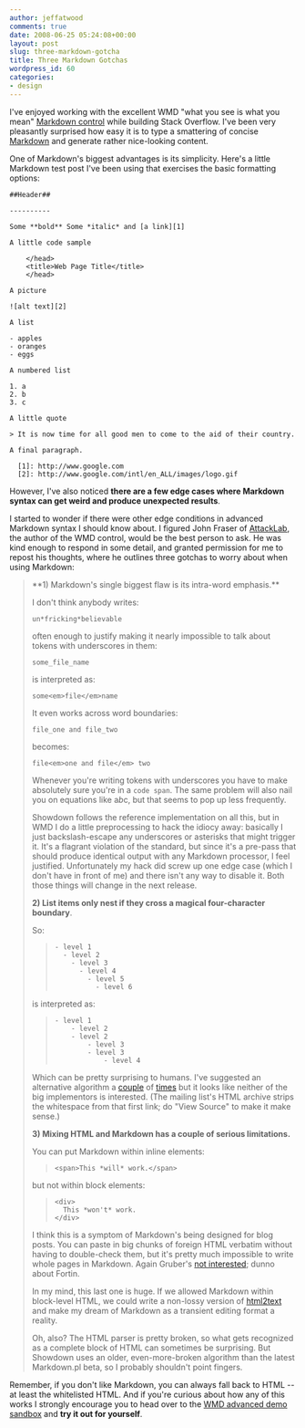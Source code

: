 ```yaml
---
author: jeffatwood
comments: true
date: 2008-06-25 05:24:08+00:00
layout: post
slug: three-markdown-gotcha
title: Three Markdown Gotchas
wordpress_id: 60
categories:
- design
---
```



I've enjoyed working with the excellent WMD "what you see is what you mean"  [Markdown control](http://blog.stackoverflow.com/2008/05/potential-markup-and-editing-choices/) while building Stack Overflow. I've been very pleasantly surprised how easy it is to type a smattering of concise [Markdown](http://en.wikipedia.org/wiki/Markdown) and generate rather nice-looking content.



One of Markdown's biggest advantages is its simplicity. Here's a little Markdown test post I've been using that exercises the basic formatting options:




    
    
    ##Header##
    
    ----------
    
    Some **bold** Some *italic* and [a link][1] 
    
    A little code sample
    
        </head>
        <title>Web Page Title</title>
        </head>
    
    A picture
    
    ![alt text][2]
    
    A list
    
    - apples
    - oranges
    - eggs
    
    A numbered list
    
    1. a
    2. b
    3. c
    
    A little quote
    
    > It is now time for all good men to come to the aid of their country. 
    
    A final paragraph.
    
      [1]: http://www.google.com
      [2]: http://www.google.com/intl/en_ALL/images/logo.gif
    





However, I've also noticed **there are a few edge cases where Markdown syntax can get weird and produce unexpected results**. 



I started to wonder if there were other edge conditions in advanced Markdown syntax I should know about. I figured John Fraser of [AttackLab](http://attacklab.net/), the author of the WMD control, would be the best person to ask. He was kind enough to respond in some detail, and granted permission for me to repost his thoughts, where he outlines three gotchas to worry about when using Markdown:





<blockquote>
**1) Markdown's single biggest flaw is its intra-word emphasis.**

> 
> 
I don't think anybody writes:

> 
> 
`un*fricking*believable`

> 
> 
often enough to justify making it nearly impossible to talk about tokens with underscores in them: 

> 
> 
`some_file_name`

> 
> 
is interpreted as:

> 
> 
`some<em>file</em>name`

> 
> 
It even works across word boundaries:

> 
> 
`file_one and file_two`

> 
> 
becomes:

> 
> 
`file<em>one and file</em> two`

> 
> 
Whenever you're writing tokens with underscores you have to make absolutely sure you're in a `code span`. The same problem will also nail you on equations like a*b*c, but that seems to pop up less frequently.

> 
> 
Showdown follows the reference implementation on all this, but in WMD I do a little preprocessing to hack the idiocy away: basically I just backslash-escape any underscores or asterisks that might trigger it.  It's a flagrant violation of the standard, but since it's a pre-pass that should produce identical output with any Markdown processor, I feel justified.  Unfortunately my hack did screw up one edge case (which I don't have in front of me) and there isn't any way to disable it.  Both those things will change in the next release.

> 
> 
**2) List items only nest if they cross a magical four-character boundary**.

> 
> 
So:

> 
> 

>     
>     
>     - level 1
>       - level 2
>         - level 3
>           - level 4
>             - level 5
>               - level 6
>     
> 
>         

> 
> 
is interpreted as:

> 
> 

>     
>     
>     - level 1
>         - level 2
>         - level 2
>             - level 3
>             - level 3
>                 - level 4
>     
> 
> 

> 
> 
Which can be pretty surprising to humans.  I've suggested an alternative algorithm a [couple](http://six.pairlist.net/pipermail/markdown-discuss/2007-July/000690.html) of [times](http://six.pairlist.net/pipermail/markdown-discuss/2008-March/001076.html) but it looks like neither of the big implementors is interested. (The mailing list's HTML archive strips the whitespace from that first link; do "View Source" to make it make sense.)

> 
> 
**3) Mixing HTML and Markdown has a couple of serious limitations.**

> 
> 
You can put Markdown within inline elements:

> 
> 

>     
>     
>     <span>This *will* work.</span>
>     
> 
> 

> 
> 
but not within block elements:

> 
> 

>     
>     
>     <div>
>       This *won't* work.
>     </div>
>     
> 
> 

> 
> 
I think this is a symptom of Markdown's being designed for blog posts.  You can paste in big chunks of foreign HTML verbatim without having to double-check them, but it's pretty much impossible to write whole pages in Markdown. Again Gruber's [not interested](http://six.pairlist.net/pipermail/markdown-discuss/2007-March/000569.html); dunno about Fortin.

> 
> 
In my mind, this last one is huge.  If we allowed Markdown within block-level HTML, we could write a non-lossy version of [html2text](http://www.aaronsw.com/2002/html2text/) and make my dream of Markdown as a transient editing format a reality.

> 
> 
Oh, also?  The HTML parser is pretty broken, so what gets recognized as a complete block of HTML can sometimes be surprising.  But Showdown uses an older, even-more-broken algorithm than the latest Markdown.pl beta, so I probably shouldn't point fingers.
</blockquote>





Remember, if you don't like Markdown, you can always fall back to HTML -- at least the whitelisted HTML. And if you're curious about how any of this works I strongly encourage you to head over to the [WMD advanced demo sandbox](http://wmd-editor.com/examples/splitscreen) and **try it out for yourself**.

